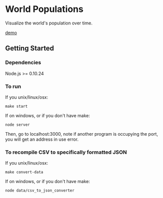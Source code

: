 # World Populations

Visualize the world's population over time.

[demo](http://worldpop.herokuapp.com/)

## Getting Started

### Dependencies

Node.js >= 0.10.24

### To run

If you unix/linux/osx:

    make start

If on windows, or if you don't have make:

    node server

Then, go to localhost:3000, note if another program is occupying the port, you will get an address in use error.

### To recompile CSV to specifically formatted JSON

If you unix/linux/osx:

    make convert-data

If on windows, or if you don't have make:

    node data/csv_to_json_converter
